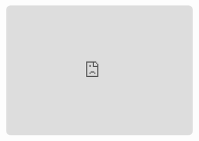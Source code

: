 <iframe style="border-radius:12px" src="https://open.spotify.com/embed/track/3yfqSUWxFvZELEM4PmlwIR?utm_source=generator" width="100%" height="352" frameBorder="0" allowfullscreen="" allow="autoplay; clipboard-write; encrypted-media; fullscreen; picture-in-picture" loading="lazy"></iframe>
